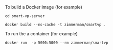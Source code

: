 To build a Docker image (for example)

    cd smart-vp-server
  
    docker build --no-cache -t zimmerman/smartvp .

To run the a container (for example)

    docker run  -p 5000:5000 --rm zimmerman/smartvp
  

